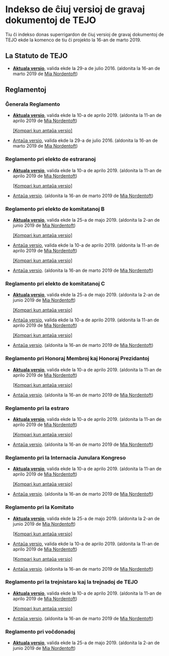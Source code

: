 # Indekso de ĉiuj versioj de gravaj dokumentoj de TEJO
Tiu ĉi indekso donas superrigardon de ĉiuj versioj de gravaj dokumentoj de TEJO ekde la komenco de tiu ĉi projekto la 16-an de marto 2019.

## La Statuto de TEJO
- [**Aktuala versio**](https://github.com/tejoesperanto/dokumentoj/blob/3864a247d3fb31bf609f17bc2d13cf0a42efc989/dok/Statuto.md), valida ekde la 29-a de julio 2016. (aldonita la 16-an de marto 2019 de [Mia Nordentoft](https://github.com/miestasmia))

## Reglamentoj
### Ĝenerala Reglamento
- [**Aktuala versio**](https://github.com/tejoesperanto/dokumentoj/blob/cb6e0e5a3c6131c5ab749db372f9640ea88ea704/dok/Reglamentoj/Ĝenerala%20Reglamento.md), valida ekde la 10-a de aprilo 2019. (aldonita la 11-an de aprilo 2019 de [Mia Nordentoft](https://github.com/miestasmia))

  [[Kompari kun antaŭa versio]](https://github.com/tejoesperanto/dokumentoj/commit/cb6e0e5a3c6131c5ab749db372f9640ea88ea704?diff=unified&short_path=bff4f32#diff-bff4f32c5d9b267bf756772df6e88e11)

- [Antaŭa versio](https://github.com/tejoesperanto/dokumentoj/blob/2fb114a8d1febdca3c7edab6919a683a1d5e03e9/dok/Reglamentoj/Ĝenerala%20Reglamento.md), valida ekde la 29-a de julio 2016. (aldonita la 16-an de marto 2019 de [Mia Nordentoft](https://github.com/miestasmia))

### Reglamento pri elekto de estraranoj
- [**Aktuala versio**](https://github.com/tejoesperanto/dokumentoj/blob/cb6e0e5a3c6131c5ab749db372f9640ea88ea704/dok/Reglamentoj/Reglamento%20pri%20elekto%20de%20estraranoj.md), valida ekde la 10-a de aprilo 2019. (aldonita la 11-an de aprilo 2019 de [Mia Nordentoft](https://github.com/miestasmia))

  [[Kompari kun antaŭa versio]](https://github.com/tejoesperanto/dokumentoj/commit/cb6e0e5a3c6131c5ab749db372f9640ea88ea704?diff=unified&short_path=37a2644#diff-37a264402a9d15b1806f353cf3504842)

- [Antaŭa versio](https://github.com/tejoesperanto/dokumentoj/blob/edc7818943eb0da0551714c850fd0b510407bbe5/dok/Reglamentoj/Reglamento%20pri%20elekto%20de%20estraranoj.md). (aldonita la 16-an de marto 2019 de [Mia Nordentoft](https://github.com/miestasmia))

### Reglamento pri elekto de komitatanoj B
- [**Aktuala versio**](https://github.com/tejoesperanto/dokumentoj/blob/1f2e052834dbec27c4b01ced5eccff18c621e9c0/dok/Reglamentoj/Reglamento%20pri%20elekto%20de%20komitatanoj%20B.md), valida ekde la 25-a de majo 2019. (aldonita la 2-an de junio 2019 de [Mia Nordentoft](https://github.com/miestasmia))

  [[Kompari kun antaŭa versio]](https://github.com/tejoesperanto/dokumentoj/commit/1f2e052834dbec27c4b01ced5eccff18c621e9c0?diff=unified&short_path=d94a596#diff-d94a5961b247f721217712270c0fed7d)

- [Antaŭa versio](https://github.com/tejoesperanto/dokumentoj/blob/cb6e0e5a3c6131c5ab749db372f9640ea88ea704/dok/Reglamentoj/Reglamento%20pri%20elekto%20de%20komitatanoj%20B.md), valida ekde la 10-a de aprilo 2019. (aldonita la 11-an de aprilo 2019 de [Mia Nordentoft](https://github.com/miestasmia))

  [[Kompari kun antaŭa versio]](https://github.com/tejoesperanto/dokumentoj/commit/cb6e0e5a3c6131c5ab749db372f9640ea88ea704?diff=unified&short_path=d94a596#diff-d94a5961b247f721217712270c0fed7d)

- [Antaŭa versio](https://github.com/tejoesperanto/dokumentoj/blob/edc7818943eb0da0551714c850fd0b510407bbe5/dok/Reglamentoj/Reglamento%20pri%20elekto%20de%20komitatanoj%20B.md). (aldonita la 16-an de marto 2019 de [Mia Nordentoft](https://github.com/miestasmia))

### Reglamento pri elekto de komitatanoj C
- [**Aktuala versio**](https://github.com/tejoesperanto/dokumentoj/blob/1f2e052834dbec27c4b01ced5eccff18c621e9c0/dok/Reglamentoj/Reglamento%20pri%20elekto%20de%20komitatanoj%20C.md), valida ekde la 25-a de majo 2019. (aldonita la 2-an de junio 2019 de [Mia Nordentoft](https://github.com/miestasmia))

  [[Kompari kun antaŭa versio]](https://github.com/tejoesperanto/dokumentoj/commit/1f2e052834dbec27c4b01ced5eccff18c621e9c0?diff=unified&short_path=d526d51#diff-d526d51d82cb92528c1741d2ff4f1daf)

- [Antaŭa versio](https://github.com/tejoesperanto/dokumentoj/blob/cb6e0e5a3c6131c5ab749db372f9640ea88ea704/dok/Reglamentoj/Reglamento%20pri%20elekto%20de%20komitatanoj%20C.md), valida ekde la 10-a de aprilo 2019. (aldonita la 11-an de aprilo 2019 de [Mia Nordentoft](https://github.com/miestasmia))

  [[Kompari kun antaŭa versio]](https://github.com/tejoesperanto/dokumentoj/commit/cb6e0e5a3c6131c5ab749db372f9640ea88ea704?diff=unified&short_path=d526d51#diff-d526d51d82cb92528c1741d2ff4f1daf)

- [Antaŭa versio](https://github.com/tejoesperanto/dokumentoj/blob/edc7818943eb0da0551714c850fd0b510407bbe5/dok/Reglamentoj/Reglamento%20pri%20elekto%20de%20komitatanoj%20C.md). (aldonita la 16-an de marto 2019 de [Mia Nordentoft](https://github.com/miestasmia))

### Reglamento pri Honoraj Membroj kaj Honoraj Prezidantoj
- [**Aktuala versio**](https://github.com/tejoesperanto/dokumentoj/blob/cb6e0e5a3c6131c5ab749db372f9640ea88ea704/dok/Reglamentoj/Reglamento%20pri%20Honoraj%20Membroj%20kaj%20Honoraj%20Prezidantoj.md), valida ekde la 10-a de aprilo 2019. (aldonita la 11-an de aprilo 2019 de [Mia Nordentoft](https://github.com/miestasmia))

  [[Kompari kun antaŭa versio]](https://github.com/tejoesperanto/dokumentoj/commit/cb6e0e5a3c6131c5ab749db372f9640ea88ea704?diff=unified&short_path=2c1e64b#diff-2c1e64bc559149f967e5fe3236749d5a)

- [Antaŭa versio](https://github.com/tejoesperanto/dokumentoj/blob/edc7818943eb0da0551714c850fd0b510407bbe5/dok/Reglamentoj/Reglamento%20pri%20Honoraj%20Membroj%20kaj%20Honoraj%20Prezidantoj.md). (aldonita la 16-an de marto 2019 de [Mia Nordentoft](https://github.com/miestasmia))

### Reglamento pri la estraro
- [**Aktuala versio**](https://github.com/tejoesperanto/dokumentoj/blob/cb6e0e5a3c6131c5ab749db372f9640ea88ea704/dok/Reglamentoj/Reglamento%20pri%20la%20estraro.md), valida ekde la 10-a de aprilo 2019. (aldonita la 11-an de aprilo 2019 de [Mia Nordentoft](https://github.com/miestasmia))

  [[Kompari kun antaŭa versio]](https://github.com/tejoesperanto/dokumentoj/commit/cb6e0e5a3c6131c5ab749db372f9640ea88ea704?diff=unified&short_path=e055509#diff-e055509f2d2482ff70412ae3ae28c84e)

- [Antaŭa versio](https://github.com/tejoesperanto/dokumentoj/blob/edc7818943eb0da0551714c850fd0b510407bbe5/dok/Reglamentoj/Reglamento%20pri%20la%20estraro.md). (aldonita la 16-an de marto 2019 de [Mia Nordentoft](https://github.com/miestasmia))

### Reglamento pri la Internacia Junulara Kongreso
- [**Aktuala versio**](https://github.com/tejoesperanto/dokumentoj/blob/cb6e0e5a3c6131c5ab749db372f9640ea88ea704/dok/Reglamentoj/Reglamento%20pri%20la%20Internacia%20Junulara%20Kongreso.md), valida ekde la 10-a de aprilo 2019. (aldonita la 11-an de aprilo 2019 de [Mia Nordentoft](https://github.com/miestasmia))

  [[Kompari kun antaŭa versio]](https://github.com/tejoesperanto/dokumentoj/commit/cb6e0e5a3c6131c5ab749db372f9640ea88ea704?diff=unified&short_path=a5eed0b#diff-a5eed0b2288b4a93c506b0da9eb39157)

- [Antaŭa versio](https://github.com/tejoesperanto/dokumentoj/blob/edc7818943eb0da0551714c850fd0b510407bbe5/dok/Reglamentoj/Reglamento%20pri%20la%20Internacia%20Junulara%20Kongreso.md). (aldonita la 16-an de marto 2019 de [Mia Nordentoft](https://github.com/miestasmia))

### Reglamento pri la Komitato
- [**Aktuala versio**](https://github.com/tejoesperanto/dokumentoj/blob/24f72c0e25a1361d9984dc36e81b62395caa9941/dok/Reglamentoj/Reglamento%20pri%20la%20Komitato.md), valida ekde la 25-a de majo 2019. (aldonita la 2-an de junio 2019 de [Mia Nordentoft](https://github.com/miestasmia))

  [[Kompari kun antaŭa versio]](https://github.com/tejoesperanto/dokumentoj/commit/1f2e052834dbec27c4b01ced5eccff18c621e9c0?diff=unified&short_path=4309c43#diff-4309c43ef523ce945555dc4d8557a5c4)

- [Antaŭa versio](https://github.com/tejoesperanto/dokumentoj/blob/cb6e0e5a3c6131c5ab749db372f9640ea88ea704/dok/Reglamentoj/Reglamento%20pri%20la%20Komitato.md), valida ekde la 10-a de aprilo 2019. (aldonita la 11-an de aprilo 2019 de [Mia Nordentoft](https://github.com/miestasmia))

  [[Kompari kun antaŭa versio]](https://github.com/tejoesperanto/dokumentoj/commit/cb6e0e5a3c6131c5ab749db372f9640ea88ea704?diff=unified&short_path=4309c43#diff-4309c43ef523ce945555dc4d8557a5c4)

- [Antaŭa versio](https://github.com/tejoesperanto/dokumentoj/blob/ddd9d5e4fd09567c756209f57a847b0b42d534a4/dok/Reglamentoj/Reglamento%20pri%20la%20Komitato.md). (aldonita la 16-an de marto 2019 de [Mia Nordentoft](https://github.com/miestasmia))

### Reglamento pri la trejnistaro kaj la trejnadoj de TEJO
- [**Aktuala versio**](https://github.com/tejoesperanto/dokumentoj/blob/0dd5d0db98d4fa9c8386a6acbf52f522c9a3fe81/dok/Reglamentoj/Reglamento%20pri%20la%20trejnistaro%20kaj%20la%20trejnadoj%20de%20TEJO.md), valida ekde la 10-a de aprilo 2019. (aldonita la 11-an de aprilo 2019 de [Mia Nordentoft](https://github.com/miestasmia))

  [[Kompari kun antaŭa versio]](https://github.com/tejoesperanto/dokumentoj/commit/cb6e0e5a3c6131c5ab749db372f9640ea88ea704?diff=unified&short_path=54fb674#diff-54fb674b2291df5581e13bab23af5df7)
  
- [Antaŭa versio](https://github.com/tejoesperanto/dokumentoj/blob/edc7818943eb0da0551714c850fd0b510407bbe5/dok/Reglamentoj/Reglamento%20pri%20la%20trejnistaro%20kaj%20la%20trejnadoj%20de%20TEJO.md). (aldonita la 16-an de marto 2019 de [Mia Nordentoft](https://github.com/miestasmia))

### Reglamento pri voĉdonadoj
- [**Aktuala versio**](https://github.com/tejoesperanto/dokumentoj/blob/1f2e052834dbec27c4b01ced5eccff18c621e9c0/dok/Reglamentoj/Reglamento%20pri%20voĉdonadoj.md), valida ekde la 25-a de majo 2019. (aldonita la 2-an de junio 2019 de [Mia Nordentoft](https://github.com/miestasmia))
